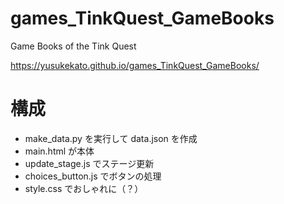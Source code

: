 ﻿# games_TinkQuest_GameBooks
Game Books of the Tink Quest

https://yusukekato.github.io/games_TinkQuest_GameBooks/

# 構成
- make_data.py を実行して data.json を作成
- main.html が本体
- update_stage.js でステージ更新
- choices_button.js でボタンの処理
- style.css でおしゃれに（？）
